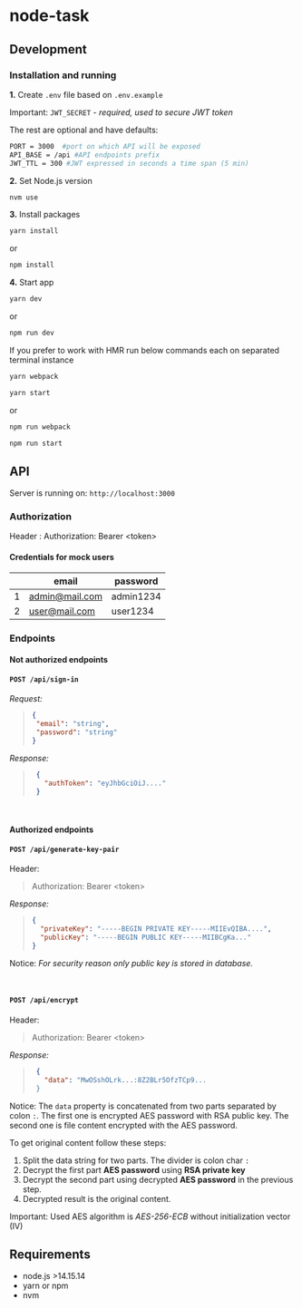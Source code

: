 # node-task

## Development

### Installation and running

**1.** Create `.env` file based on `.env.example`

Important:  `JWT_SECRET` *- required, used to secure JWT token*

The rest are optional and have defaults:

```sh
PORT = 3000  #port on which API will be exposed
API_BASE = /api #API endpoints prefix
JWT_TTL = 300 #JWT expressed in seconds a time span (5 min)
```

**2.** Set Node.js version

```sh
nvm use
```

**3.** Install packages

```sh
yarn install
```

or

```sh
npm install
```

**4.** Start app

```sh
yarn dev
```

or

```sh
npm run dev
```

If you prefer to work with HMR run below commands each on separated terminal instance

```sh
yarn webpack

yarn start
```

or

```sh
npm run webpack

npm run start
```

## API

Server is running on: `http://localhost:3000`

### Authorization

Header
  : Authorization: Bearer \<token>

#### Credentials for mock users

|       | email          | password  |
| :---: | -------------- | --------- |
|   1   | admin@mail.com | admin1234 |
|   2   | user@mail.com  | user1234  |

### Endpoints

#### Not authorized endpoints

#### `POST /api/sign-in`

*Request:*

>```json
>{
>  "email": "string",
>  "password": "string"
>}

*Response:*

>```json
>  {
>    "authToken": "eyJhbGciOiJ...."
>  }
>  ```

&nbsp;

#### Authorized endpoints

#### `POST /api/generate-key-pair`

Header:
> Authorization: Bearer \<token>

*Response:*

>```json
>{
>   "privateKey": "-----BEGIN PRIVATE KEY-----MIIEvQIBA....",
>   "publicKey": "-----BEGIN PUBLIC KEY-----MIIBCgKa..."
>}
>  ```

Notice: *For security reason only public key is stored in database.*

&nbsp;

#### `POST /api/encrypt`

Header:
> Authorization: Bearer \<token>

*Response:*

>```json
>  {
>    "data": "MwOSshOLrk...:8Z2BLr5OfzTCp9...
>  }
>  ```

Notice: The `data` property is concatenated from two parts separated by colon `:`. The first one is encrypted AES password with RSA public key. The second one is file content encrypted with the AES password.

To get original content follow these steps:

  1. Split the data string for two parts. The divider is colon char `:`
  2. Decrypt the first part **AES password** using **RSA private key**
  3. Decrypt the second part using decrypted **AES password** in the previous step.
  4. Decrypted result is the original content.

Important: Used AES algorithm is *AES-256-ECB* without initialization vector (IV)
&nbsp;

## Requirements

* node.js >14.15.14
* yarn or npm
* nvm
